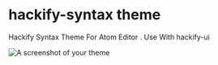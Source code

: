 # hackify-syntax theme

Hackify Syntax Theme For Atom Editor . Use With hackify-ui

![A screenshot of your theme](https://f.cloud.github.com/assets/69169/2289498/4c3cb0ec-a009-11e3-8dbd-077ee11741e5.gif)
